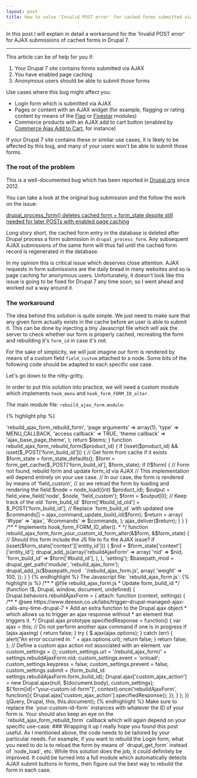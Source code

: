 ```yaml
---
layout: post
title: How to solve 'Invalid POST error' for cached forms submitted via AJAX in Drupal 7
---
```


In this post I will explain in detail a workaround for the 'Invalid POST error' for AJAX submissions of cached forms in Drupal 7.

-----

This article can be of help for you if:

1. Your Drupal 7 site contains forms submitted via AJAX
2. You have enabled page caching
3. Anonymous users should be able to submit those forms

Use cases where this bug might affect you:

* Login form which is submitted via AJAX
* Pages or content with an AJAX widget (for example, flagging or rating content by means of the [Flag](https://www.drupal.org/project/flag) or [Fivestar](https://www.drupal.org/project/fivestar) modules)
* Commerce products with an AJAX add to cart button (enabled by [Commerce Ajax Add to Cart](https://www.drupal.org/project/dc_ajax_add_cart), for instance)

If your Drupal 7 site contains these or similar use cases, it is likely to be affected by this bug, and many of your users won't be able to submit those forms.

### The root of the problem

This is a well-documented bug which has been reported in [Drupal.org](http://www.drupal.org) since 2012.

You can take a look at the original bug submission and the follow the work on the issue:

[drupal\_process\_form() deletes cached form + form_state despite still needed for later POSTs with enabled page caching](https://www.drupal.org/node/1694574)

Long story short, the cached form entry in the database is deleted after Drupal process a form submission in `drupal_process_form`.  Any subsequent AJAX submissions of the same form will thus fail until the cached form record is regenerated in the database.

In my opinion this is critical issue which deserves close attention.  AJAX requests in form submissions are the daily bread in many websites and so is page caching for anonymous users. Unfortunately, it doesn't look like this issue is going to be fixed for Drupal 7 any time soon, so I went ahead and worked out a way around it.

### The workaround

The idea behind this solution is quite simple. We just need to make sure that any given form actually exists in the cache before an user is able to submit it.  This can be done by injecting a tiny Javascript file which will ask the server to check whether our form is properly cached, recreating the form and rebuilding it's `form_id` in case it's not.

For the sake of simplicity, we will just imagine our form is rendered by means of a custom field `field_custom` attached to a node.  Some bits of the following code should be adapted to each specific use case.

Let's go down to the nitty-gritty.

In order to put this solution into practice, we will need a custom module which implements `hook_menu` and `hook_form_FORM_ID_alter`.

The main module file: `rebuild_ajax_form.module`:

{% highlight php %}
<?php
/**
 * Implements hook_menu().
 *
 */
function rebuild_ajax_form_menu() {
  $items['rebuild_ajax_form'] = array(
    'page callback' => 'rebuild_ajax_form_rebuild_form',
    'page arguments' => array(1),
    'type' => MENU_CALLBACK,
    'access callback' => TRUE,
    'theme callback' => 'ajax_base_page_theme',
  );
	return $items;
}

function rebuild_ajax_form_rebuild_form($product_id) {
  if (isset($product_id) && isset($_POST['form_build_id'])) {
    // Get form from cache if it exists
    $form_state = form_state_defaults();
    $form = form_get_cache($_POST['form_build_id'], $form_state);
    if (!$form) {
      // Form not found, rebuild form and update form_id via AJAX
      // This implementation will depend entirely on your use case.
      // In our case, the form is rendered by means of 'field_custom',
      // so we reload the form by loading and rendering the field
      $node = node_load((int) $product_id);
      $output = field_view_field('node', $node, 'field_custom');
      $form = $output[0];
      // Keep track of the old `form_build_id`
      $form['#build_id_old'] = $_POST['form_build_id'];
      // Replace `form_build_id` with updated one
      $commands[] = ajax_command_update_build_id($form);
      $return = array(
        '#type' => 'ajax',
        '#commands' => $commands,
      );
      ajax_deliver($return);
    }
  }
}

/**
 * Implements hook_form_FORM_ID_alter().
 *
 */
function rebuild_ajax_form_form_your_custom_id_form_alter(&$form, &$form_state) {
  // Should this form include the JS file to fix the AJAX issue?
  if (isset($form_state['context']['entity_id'])) {
    $nid = $form_state['context']['entity_id'];
    drupal_add_js(array('rebuildAjaxForm' => array(
      'nid' => $nid,
      'form_build_id' => $form['#build_id'],
      ),
    ), 'setting');
    $basepath_mod = drupal_get_path('module', 'rebuild_ajax_form');
    drupal_add_js($basepath_mod . '/rebuild_ajax_form.js', array(
      'weight' => 100,
      ));
  }
}
{% endhighlight %}

The Javascript file: `rebuild_ajax_form.js`:

{% highlight js %}
/**
 * @file rebuild_ajax_form.js
 * Update form_build_id
 */
(function ($, Drupal, window, document, undefined) {
  Drupal.behaviors.rebuildAjaxForm = {
    attach: function (context, settings) {
   /**
     * @see https://www.deeson.co.uk/labs/trigger-drupal-managed-ajax-calls-any-time-drupal-7
     * Add an extra function to the Drupal ajax object
     * which allows us to trigger an ajax response without
     * an element that triggers it.
     */
      Drupal.ajax.prototype.specifiedResponse = function() {
        var ajax = this;
        // Do not perform another ajax command if one is in progress
        if (ajax.ajaxing) {
          return false;
        }
        try {
          $.ajax(ajax.options);
        }
        catch (err) {
          alert("An error occurred in: " + ajax.options.url);
          return false;
        }
        return false;
      };

      // Define a custom ajax action not associated with an element.
      var custom_settings = {};
      custom_settings.url = '/rebuild_ajax_form/' + settings.rebuildAjaxForm.nid;
      custom_settings.event = 'onload';
      custom_settings.keypress = false;
      custom_settings.prevent = false;
      custom_settings.submit = {form_build_id: settings.rebuildAjaxForm.form_build_id};
      Drupal.ajax['custom_ajax_action'] = new Drupal.ajax(null, $(document.body), custom_settings);

      $('form[id|="your-custom-id-form"]', context).once('rebuildAjaxForm', function(){
        Drupal.ajax['custom_ajax_action'].specifiedResponse();
      });
    }
  };
})(jQuery, Drupal, this, this.document);
{% endhighlight %}

Make sure to replace the `your-custom-id-form` instances with whatever the ID of your form is.

Your should also keep an eye on the `rebuild_ajax_form_rebuild_form` callback which will again depend on your specific use-case.

### Wrapping it up

I really hope you found this post useful.  As I mentioned above, the code needs to be tailored by your particular needs.  For example, if you want to rebuild the Login form, what you need to do is to reload the form by means of `drupal_get_form` instead of `node_load`, etc.

While this solution does the job, it could definitely be improved.  It could be turned into a full module which automatically detects AJAX submit buttons in forms, then figure out the best way to rebuild the form in each case.
